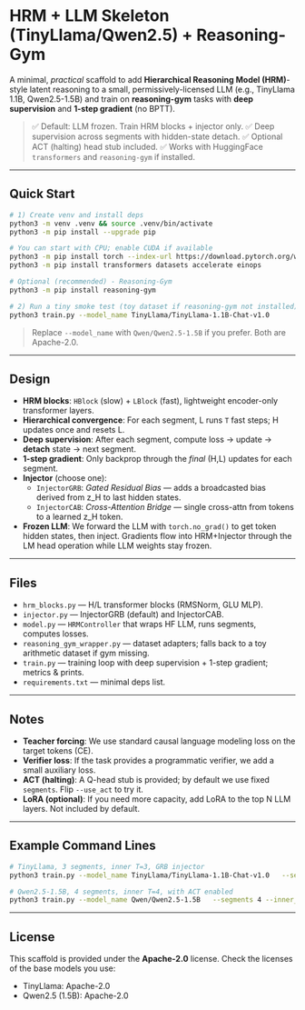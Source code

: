 # HRM + LLM Skeleton (TinyLlama/Qwen2.5) + Reasoning-Gym

A minimal, *practical* scaffold to add **Hierarchical Reasoning Model (HRM)**-style latent reasoning
to a small, permissively-licensed LLM (e.g., TinyLlama 1.1B, Qwen2.5-1.5B) and train on
**reasoning-gym** tasks with **deep supervision** and **1-step gradient** (no BPTT).

> ✅ Default: LLM frozen. Train HRM blocks + injector only.
> ✅ Deep supervision across segments with hidden-state detach.
> ✅ Optional ACT (halting) head stub included.
> ✅ Works with HuggingFace `transformers` and `reasoning-gym` if installed.

---

## Quick Start

```bash
# 1) Create venv and install deps
python3 -m venv .venv && source .venv/bin/activate
python3 -m pip install --upgrade pip

# You can start with CPU; enable CUDA if available
python3 -m pip install torch --index-url https://download.pytorch.org/whl/cpu
python3 -m pip install transformers datasets accelerate einops

# Optional (recommended) - Reasoning-Gym
python3 -m pip install reasoning-gym

# 2) Run a tiny smoke test (toy dataset if reasoning-gym not installed)
python3 train.py --model_name TinyLlama/TinyLlama-1.1B-Chat-v1.0                  --segments 3 --inner_T 3 --lr 2e-4 --batch_size 2 --max_steps 50
```

> Replace `--model_name` with `Qwen/Qwen2.5-1.5B` if you prefer. Both are Apache-2.0.

---

## Design

- **HRM blocks**: `HBlock` (slow) + `LBlock` (fast), lightweight encoder-only transformer layers.
- **Hierarchical convergence**: For each segment, L runs `T` fast steps; H updates once and resets L.
- **Deep supervision**: After each segment, compute loss → update → **detach** state → next segment.
- **1-step gradient**: Only backprop through the *final* (H,L) updates for each segment.
- **Injector** (choose one):
  - `InjectorGRB`: *Gated Residual Bias* — adds a broadcasted bias derived from z_H to last hidden states.
  - `InjectorCAB`: *Cross-Attention Bridge* — single cross-attn from tokens to a learned z_H token.
- **Frozen LLM**: We forward the LLM with `torch.no_grad()` to get token hidden states, then inject.
  Gradients flow into HRM+Injector through the LM head operation while LLM weights stay frozen.

---

## Files

- `hrm_blocks.py` — H/L transformer blocks (RMSNorm, GLU MLP).
- `injector.py` — InjectorGRB (default) and InjectorCAB.
- `model.py` — `HRMController` that wraps HF LLM, runs segments, computes losses.
- `reasoning_gym_wrapper.py` — dataset adapters; falls back to a toy arithmetic dataset if gym missing.
- `train.py` — training loop with deep supervision + 1-step gradient; metrics & prints.
- `requirements.txt` — minimal deps list.

---

## Notes

- **Teacher forcing**: We use standard causal language modeling loss on the target tokens (CE).
- **Verifier loss**: If the task provides a programmatic verifier, we add a small auxiliary loss.
- **ACT (halting)**: A Q-head stub is provided; by default we use fixed `segments`. Flip `--use_act` to try it.
- **LoRA (optional)**: If you need more capacity, add LoRA to the top N LLM layers. Not included by default.

---

## Example Command Lines

```bash
# TinyLlama, 3 segments, inner T=3, GRB injector
python3 train.py --model_name TinyLlama/TinyLlama-1.1B-Chat-v1.0   --segments 3 --inner_T 3 --batch_size 4 --lr 1e-4 --max_steps 1000

# Qwen2.5-1.5B, 4 segments, inner T=4, with ACT enabled
python3 train.py --model_name Qwen/Qwen2.5-1.5B   --segments 4 --inner_T 4 --use_act   --batch_size 2 --lr 1e-4 --max_steps 1000
```

---

## License

This scaffold is provided under the **Apache-2.0** license. Check the licenses of the base models you use:
- TinyLlama: Apache-2.0
- Qwen2.5 (1.5B): Apache-2.0
